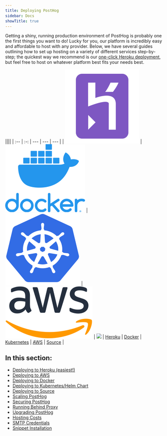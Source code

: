 ```yaml
---
title: Deploying PostHog
sidebar: Docs
showTitle: true
---
```


Getting a shiny, running production environment of PostHog is probably one the first things you want to do! Lucky for you, our platform is incredibly easy and affordable to host with any provider. Below, we have several guides outlining how to set up hosting on a variety of different services step-by-step; the quickest way we recommend is our [one-click Heroku deployment](/docs/deployment/deploy-heroku), but feel free to host on whatever platform best fits your needs best.

||||
| :-- | :-: | --- | --- | --- |
| [![](../../src/images/install-heroku.svg)](/docs/deployment/deploy-heroku) | [![](../../src/images/install-docker.svg)](/docs/deployment/deploy-docker) | [![](../../src/images/install-kubernetes.svg)](/docs/deployment/deploy-kubernetes) | [![](../../src/images/install-aws.svg)](/docs/deployment/deploy-aws) | [![](../../src/images/community-github.svg)](/docs/deployment/deploy-source)
| <a href="#heroku" class="middle yellow">Heroku</a> | <a href="#docker-compose" class="middle blue">Docker</a> | <a href="#helm-chart-kubernetes-installation" class="middle red">Kubernetes</a> | <a href="#aws-ecs-fargate" class="middle yellow">AWS</a> | <a href="#source-installation" class="middle blue">Source</a> |

## **In this section:**

- [Deploying to Heroku (easiest!)](/docs/deployment/deploy-heroku)
- [Deploying to AWS](/docs/deployment/deploy-aws)
- [Deploying to Docker](/docs/deployment/deploy-docker)
- [Deploying to Kubernetes/Helm Chart](/docs/deployment/deploy-kubernetes)
- [Deploying to Source](/docs/deployment/deploy-source)
- [Scaling PostHog](/docs/deployment/scaling-posthog)
- [Securing PostHog](/docs/deployment/securing-posthog)
- [Running Behind Proxy](/docs/deployment/running-behind-proxy)
- [Upgrading PostHog](/docs/deployment/upgrading-posthog)
- [Hosting Costs](/docs/deployment/hosting-costs)
- [SMTP Credentials](/docs/deployment/smtp-credentials)
- [Snippet Installation](/docs/deployment/snippet-installation)
